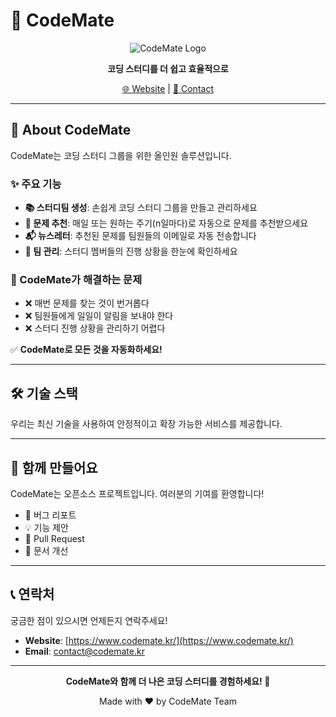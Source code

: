 # 🚀 CodeMate

<div align="center">

![CodeMate Logo](https://img.shields.io/badge/CodeMate-코딩스터디_솔루션-blue?style=for-the-badge)

**코딩 스터디를 더 쉽고 효율적으로**

[🌐 Website](https://www.codemate.kr/) | [📧 Contact](mailto:contact@codemate.kr)

</div>

---

## 📖 About CodeMate

CodeMate는 코딩 스터디 그룹을 위한 올인원 솔루션입니다.

### ✨ 주요 기능

- **📚 스터디팀 생성**: 손쉽게 코딩 스터디 그룹을 만들고 관리하세요
- **🎯 문제 추천**: 매일 또는 원하는 주기(n일마다)로 자동으로 문제를 추천받으세요
- **📬 뉴스레터**: 추천된 문제를 팀원들의 이메일로 자동 전송합니다
- **👥 팀 관리**: 스터디 멤버들의 진행 상황을 한눈에 확인하세요

### 🎯 CodeMate가 해결하는 문제

- ❌ 매번 문제를 찾는 것이 번거롭다
- ❌ 팀원들에게 일일이 알림을 보내야 한다
- ❌ 스터디 진행 상황을 관리하기 어렵다

✅ **CodeMate로 모든 것을 자동화하세요!**

---

## 🛠 기술 스택

우리는 최신 기술을 사용하여 안정적이고 확장 가능한 서비스를 제공합니다.

---

## 🤝 함께 만들어요

CodeMate는 오픈소스 프로젝트입니다. 여러분의 기여를 환영합니다!

- 🐛 버그 리포트
- 💡 기능 제안
- 🔧 Pull Request
- 📖 문서 개선

---

## 📞 연락처

궁금한 점이 있으시면 언제든지 연락주세요!

- **Website**: [https://www.codemate.kr/](https://www.codemate.kr/)
- **Email**: contact@codemate.kr

---

<div align="center">

**CodeMate와 함께 더 나은 코딩 스터디를 경험하세요! 💪**

Made with ❤️ by CodeMate Team

</div>
